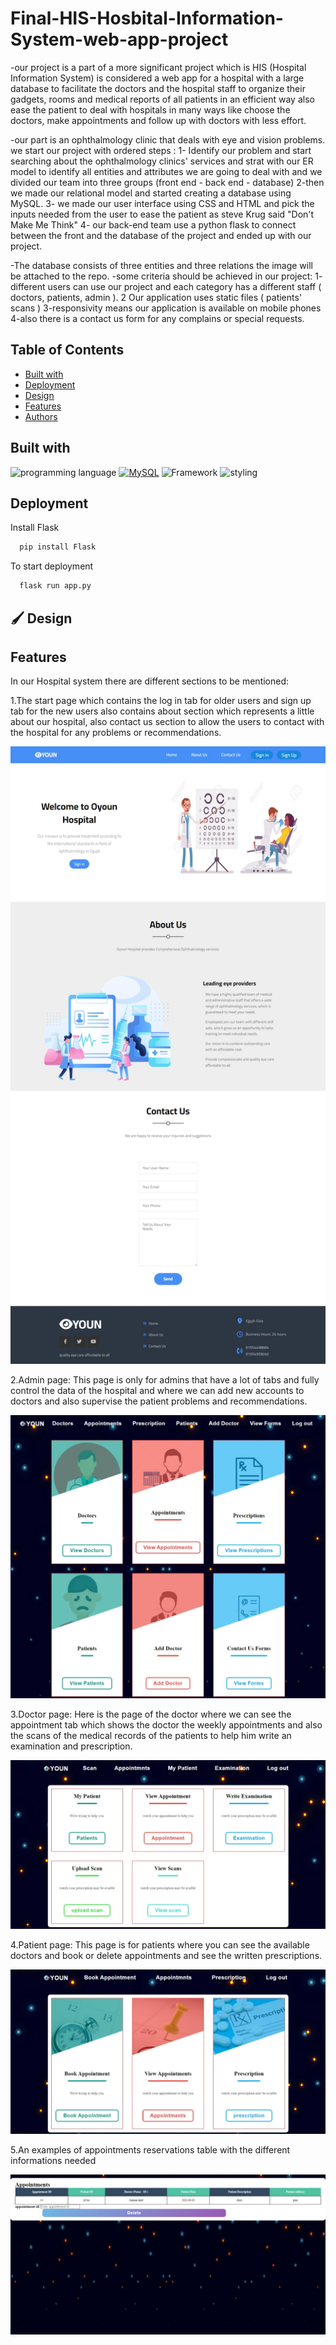 # Final-HIS-Hosbital-Information-System-web-app-project
-our project is a part of a more significant project which is HIS (Hospital Information System) is considered a web app for a hospital with a large database to facilitate the doctors and the hospital staff to organize their gadgets, rooms and medical reports of all patients in an efficient way also ease the patient to deal with hospitals in many ways like choose the doctors, make appointments and follow up with doctors with less effort.

-our part is an ophthalmology clinic that deals with eye and vision problems. we start our project with ordered steps : 
1- Identify our problem and start searching about the ophthalmology clinics' services and strat with our ER model to identify all entities and attributes we are going to deal with and we divided our team into three groups (front end  - back end - database)
2-then we made our relational model and started creating a database using MySQL.
3- we made our user interface using CSS and HTML and pick the inputs needed from the user to ease the patient as steve Krug said "Don't Make Me Think"
4- our back-end team use a python flask to connect between the front and the database of the project and ended up with our project.

-The database consists of three entities and three relations the image will be attached to the repo.
-some criteria should be achieved in our project:
1- different users can use our project and each category has a different staff ( doctors, patients, admin ).
2 Our application uses static files ( patients' scans )
3-responsivity means our application is available on mobile phones 
4-also there is a contact us form for any complains or special requests.

## Table of Contents

- [Built with](#Built-with)
- [Deployment](#Deployment)
- [Design](#Design)
- [Features](#Features)
- [Authors](#Authors)


## Built with

![programming language](https://img.shields.io/badge/programmig%20language-Python-red)
[![MySQL](https://img.shields.io/badge/MySQL-8.0-blue.svg)](https://www.mysql.com/)
![Framework](https://img.shields.io/badge/Framework-Flask-blue)
![styling](https://img.shields.io/badge/Styling-CSS-ff69b4)


## Deployment

 Install Flask

```bash
  pip install Flask
```
To start deployment 
```bash
  flask run app.py
```

## 🖌️ Design

## Features
In our Hospital system there are different sections to be mentioned: 

1.The start page which contains the log in tab for older users and sign up tab for the new users also contains about section which represents a little about our hospital, also contact us section to allow the users to contact with the hospital for any problems or recommendations.

![main widow](./images/mainpage.jpeg)

2.Admin page: This page is only for admins that have a lot of tabs and fully control the data of the hospital and where we can add new accounts to doctors and also supervise the patient problems and recommendations.

![main widow](./images/adminpage.jpeg)

3.Doctor page: Here is the page of the doctor where we can see the appointment tab which shows the doctor the weekly appointments and also the scans of the medical records of the patients to help him write an examination and prescription.

![main widow](./images/doctorpage.jpeg)

4.Patient page: This page is for patients where you can see the available doctors and book or delete appointments and see the written prescriptions.

![main widow](./images/patientpage.jpeg)

5.An examples of appointments reservations table with the different informations needed

![main widow](./images/table_of_appointment.jpeg)

